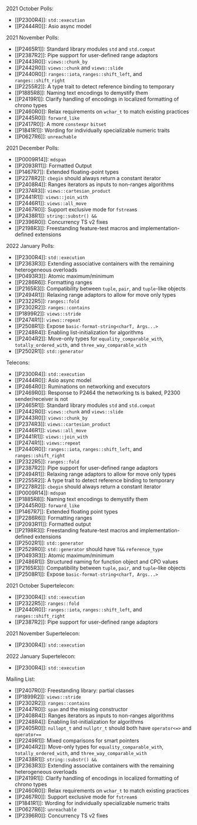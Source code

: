 2021 October Polls:

* [[P2300R4]]: `std::execution`
* [[P2444R0]]: Asio async model

2021 November Polls:

* [[P2465R1]]: Standard library modules `std` and `std.compat`
* [[P2387R2]]: Pipe support for user-defined range adaptors
* [[P2443R0]]: `views::chunk_by`
* [[P2442R0]]: `views::chunk` and `views::slide`
* [[P2440R0]]: `ranges::iota`, `ranges::shift_left`, and `ranges::shift_right`
* [[P2255R2]]: A type trait to detect reference binding to temporary
* [[P1885R8]]: Naming text encodings to demystify them
* [[P2419R1]]: Clarify handling of encodings in localized formatting of chrono types
* [[P2460R0]]: Relax requirements on `wchar_t` to match existing practices
* [[P2445R0]]: `forward_like`
* [[P2417R0]]: A more `constexpr` `bitset`
* [[P1841R1]]: Wording for individually specializable numeric traits
* [[P0627R6]]: `unreachable`

2021 December Polls:

* [[P0009R14]]: `mdspan`
* [[P2093R11]]: Formatted Output
* [[P1467R7]]: Extended floating-point types
* [[P2278R2]]: `cbegin` should always return a constant iterator
* [[P2408R4]]: Ranges iterators as inputs to non-ranges algorithms
* [[P2374R3]]: `views::cartesian_product`
* [[P2441R1]]: `views::join_with`
* [[P2446R1]]: `views::all_move`
* [[P2467R0]]: Support exclusive mode for `fstream`s
* [[P2438R1]]: `string::substr() &&`
* [[P2396R0]]: Concurrency TS v2 fixes
* [[P2198R3]]: Freestanding feature-test macros and implementation-defined extensions

2022 January Polls:

* [[P2300R4]]: `std::execution`
* [[P2363R3]]: Extending associative containers with the remaining heterogeneous overloads
* [[P0493R3]]: Atomic maximum/minimum
* [[P2286R6]]: Formatting ranges
* [[P2165R3]]: Compatibility between `tuple`, `pair`, and `tuple`-like objects
* [[P2494R1]]: Relaxing range adaptors to allow for move only types
* [[P2322R5]]: `ranges::fold`
* [[P2302R2]]: `ranges::contains`
* [[P1899R2]]: `views::stride`
* [[P2474R1]]: `views::repeat`
* [[P2508R1]]: Expose `basic-format-string<charT, Args...>`
* [[P2248R4]]: Enabling list-initialization for algorithms
* [[P2404R2]]: Move-only types for `equality_comparable_with`, `totally_ordered_with`, and `three_way_comparable_with`
* [[P2502R1]]: `std::generator`

Telecons:

* [[P2300R4]]: `std::execution`
* [[P2444R0]]: Asio async model
* [[P2464R0]]: Ruminations on networking and executors
* [[P2469R0]]: Response to P2464 the networking ts is baked, P2300 sender/receiver is not
* [[P2465R1]]: Standard library modules `std` and `std.compat`
* [[P2442R0]]: `views::chunk` and `views::slide`
* [[P2443R0]]: `views::chunk_by`
* [[P2374R3]]: `views::cartesian_product`
* [[P2446R1]]: `views::all_move`
* [[P2441R1]]: `views::join_with`
* [[P2474R1]]: `views::repeat`
* [[P2440R0]]: `ranges::iota`, `ranges::shift_left`, and `ranges::shift_right`
* [[P2322R5]]: `ranges::fold`
* [[P2387R2]]: Pipe support for user-defined range adaptors
* [[P2494R1]]: Relaxing range adaptors to allow for move only types
* [[P2255R2]]: A type trait to detect reference binding to temporary
* [[P2278R2]]: `cbegin` should always return a constant iterator
* [[P0009R14]]: `mdspan`
* [[P1885R8]]: Naming text encodings to demystify them
* [[P2445R0]]: `forward_like`
* [[P1467R7]]: Extended floating point types
* [[P2286R6]]: Formatting ranges
* [[P2093R11]]: Formatted output
* [[P2198R3]]: Freestanding feature-test macros and implementation-defined extensions
* [[P2502R1]]: `std::generator`
* [[P2529R0]]: `std::generator` should have `T&&` `reference_type`
* [[P0493R3]]: Atomic maximum/minimum
* [[P2486R1]]: Structured naming for function object and CPO values
* [[P2165R3]]: Compatibility between `tuple`, `pair`, and `tuple`-like objects
* [[P2508R1]]: Expose `basic-format-string<charT, Args...>`

2021 October Supertelecon:

* [[P2300R4]]: `std::execution`
* [[P2322R5]]: `ranges::fold`
* [[P2440R0]]: `ranges::iota`, `ranges::shift_left`, and `ranges::shift_right`
* [[P2387R2]]: Pipe support for user-defined range adaptors

2021 November Supertelecon:

* [[P2300R4]]: `std::execution`

2022 January Supertelecon:

* [[P2300R4]]: `std::execution`

Mailing List:

* [[P2407R0]]: Freestanding library: partial classes
* [[P1899R2]]: `views::stride`
* [[P2302R2]]: `ranges::contains`
* [[P2447R0]]: `span` and the missing constructor
* [[P2408R4]]: Ranges iterators as inputs to non-ranges algorithms
* [[P2248R4]]: Enabling list-initialization for algorithms
* [[P2405R0]]: `nullopt_t` and `nullptr_t` should both have `operator<=>` and `operator==`
* [[P2249R1]]: Mixed comparisons for smart pointers
* [[P2404R2]]: Move-only types for `equality_comparable_with`, `totally_ordered_with`, and `three_way_comparable_with`
* [[P2438R1]]: `string::substr() &&`
* [[P2363R3]]: Extending associative containers with the remaining heterogeneous overloads
* [[P2419R1]]: Clarify handling of encodings in localized formatting of chrono types
* [[P2460R0]]: Relax requirements on `wchar_t` to match existing practices
* [[P2467R0]]: Support exclusive mode for `fstream`s
* [[P1841R1]]: Wording for individually specializable numeric traits
* [[P0627R6]]: `unreachable`
* [[P2396R0]]: Concurrency TS v2 fixes

